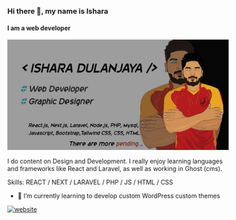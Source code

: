 ### Hi there 👋, my name is Ishara
#### I am a web developer 
![alt text](https://raw.githubusercontent.com/isharaLiyanage/isharaLiyanage/b075ef8b6c8189562b5a3f4091c8045e46da7882/git.jpg)

 I do content on Design and Development. I really enjoy learning languages and frameworks like React and Laravel, as well as working in Ghost (cms).

Skills: REACT / NEXT / LARAVEL / PHP / JS / HTML / CSS

- 🌱 I’m currently learning  to develop custom WordPress custom themes  


[<img src='https://cdn.jsdelivr.net/npm/simple-icons@3.0.1/icons/icloud.svg' alt='website' height='40'>](https://isharadulanjaya.000webhostapp.com/)  

